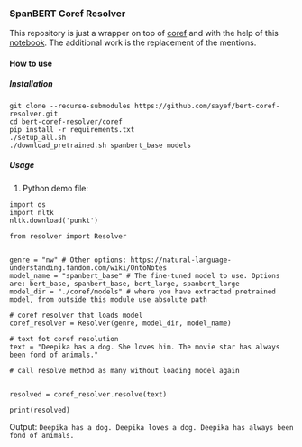 ### SpanBERT Coref Resolver
This repository is just a wrapper on top of [coref](https://github.com/mandarjoshi90/coref) and with the help of this [notebook](https://colab.research.google.com/drive/1SlERO9Uc9541qv6yH26LJz5IM9j7YVra#scrollTo=H0xPknceFORt). The additional work is the replacement of the mentions.

#### How to use

##### Installation

```
git clone --recurse-submodules https://github.com/sayef/bert-coref-resolver.git
cd bert-coref-resolver/coref
pip install -r requirements.txt
./setup_all.sh
./download_pretrained.sh spanbert_base models
```

##### Usage

1. Python demo file:

```
import os
import nltk
nltk.download('punkt')

from resolver import Resolver
    

genre = "nw" # Other options: https://natural-language-understanding.fandom.com/wiki/OntoNotes
model_name = "spanbert_base" # The fine-tuned model to use. Options are: bert_base, spanbert_base, bert_large, spanbert_large
model_dir = "./coref/models" # where you have extracted pretrained model, from outside this module use absolute path

# coref resolver that loads model
coref_resolver = Resolver(genre, model_dir, model_name)
    
# text fot coref resolution
text = "Deepika has a dog. She loves him. The movie star has always been fond of animals."

# call resolve method as many without loading model again


resolved = coref_resolver.resolve(text)

print(resolved)
```

Output: `Deepika has a dog. Deepika loves a dog. Deepika has always been fond of animals.`

